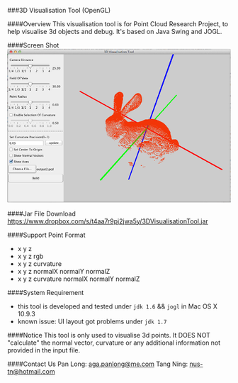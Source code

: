 ###3D Visualisation Tool (OpenGL)

####Overview
This visualisation tool is for Point Cloud Research Project, to help visualise 3d objects and debug. It's based on Java Swing and JOGL.

####Screen Shot
![visualisation tool img](https://raw.githubusercontent.com/pan-long/3DPointVisualisationWithOpenGL/master/img.png)

####Jar File Download
https://www.dropbox.com/s/t4aa7r9pj2jwa5y/3DVisualisationTool.jar

####Support Point Format
- x y z
- x y z rgb
- x y z curvature
- x y z normalX normalY normalZ
- x y z curvature normalX normalY normalZ

####System Requirement
- this tool is developed and tested under `jdk 1.6` && `jogl` in Mac OS X 10.9.3
- known issue: UI layout got problems under `jdk 1.7`

####Notice
This tool is only used to visualise 3d points. It DOES NOT "calculate" the normal vector, curvature or any additional information not provided in the input file.

####Contact Us
Pan Long: aga.panlong@me.com
Tang Ning: nus-tn@hotmail.com
